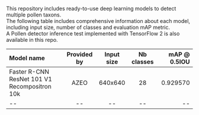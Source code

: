 This repository includes ready-to-use deep learning models to detect multiple pollen taxons.\
The following table includes comprehensive information about each model, including input size, number of classes and evaluation mAP metric.\
A Pollen detector inference test implemented with TensorFlow 2 is also available in this repo.


|  Model name  | Provided by | Input size     | Nb classes     | mAP @ 0.5IOU    | 
| :---         |     :---:      |     :---:      |     :---:      |          ---: |
| Faster R-CNN ResNet 101 V1 Recompositron 10k   | AZEO     | 640x640     | 28     |  0.929570   |
| --     | --      | --      | --      | --      |

